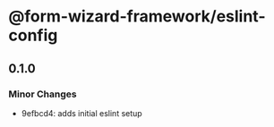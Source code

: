 # @form-wizard-framework/eslint-config

## 0.1.0

### Minor Changes

- 9efbcd4: adds initial eslint setup
